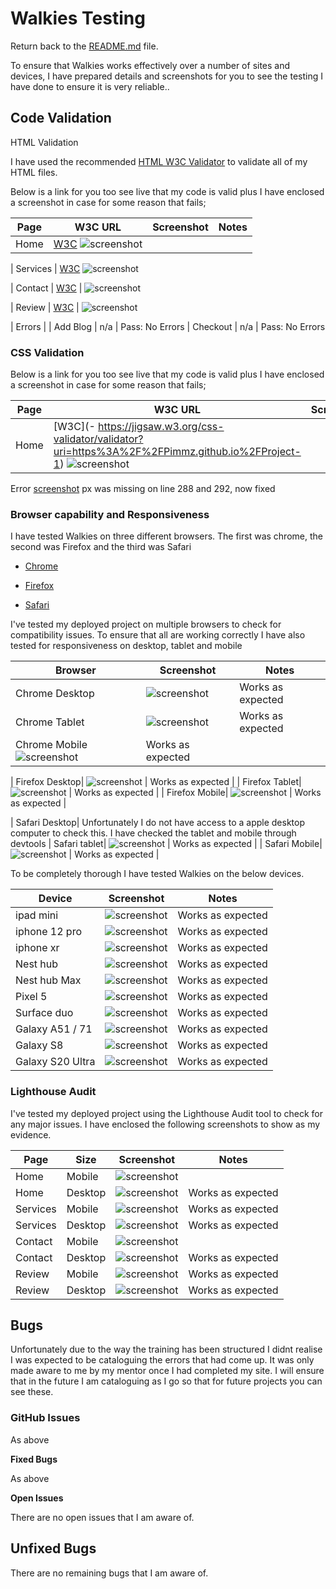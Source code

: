 # Walkies Testing


Return back to the [README.md](README.md) file.


To ensure that Walkies works effectively over a number of sites and devices, I have prepared details and screenshots for you to see the testing I have done to ensure it is very reliable..




## Code Validation




HTML Validation


I have used the recommended [HTML W3C Validator](https://validator.w3.org) to validate all of my HTML files.


Below is a link for you too see live that my code is valid plus I have enclosed a screenshot in case for some reason that fails;




| Page | W3C URL | Screenshot | Notes |
| --- | --- | --- | --- |
| Home | [W3C](https://validator.w3.org/nu/?doc=https%3A%2F%2FPimmz.github.io%2FProject-1%2Findex.html) ![screenshot](documentation/W3validator-homescreen.jpg)|


| Services | [W3C](https://validator.w3.org/nu/?doc=https%3A%2F%2FPimmz.github.io%2FProject-1%2Fservices.html) ![screenshot](documentation/W3validator-servicesscreen.jpg)


| Contact | [W3C](https://validator.w3.org/nu/?doc=https%3A%2F%2FPimmz.github.io%2FProject-1%2Fcontact.html) | ![screenshot](documentation/W3validator-contactscreen.jpg)


| Review | [W3C](https://validator.w3.org/nu/?doc=https%3A%2F%2FPimmz.github.io%2FProject-1%2Freviews.html) | ![screenshot](documentation/W3validator-reviewscreen.jpg)


|  Errors |
| Add Blog | n/a | Pass: No Errors
| Checkout | n/a | Pass: No Errors






### CSS Validation


Below is a link for you too see live that my code is valid plus I have enclosed a screenshot in case for some reason that fails;


| Page | W3C URL | Screenshot | Notes |
| --- | --- | --- | --- |
| Home | [W3C](- https://jigsaw.w3.org/css-validator/validator?uri=https%3A%2F%2FPimmz.github.io%2FProject-1) ![screenshot](documentation/css-validation.jpg)|


Error
[screenshot](documentation/css-error.jpg) px was missing on line 288 and 292, now fixed






### Browser capability and Responsiveness


I have tested Walkies on three different browsers. The first was chrome, the second was Firefox and the third was Safari


- [Chrome](https://www.google.com/chrome)


- [Firefox](https://www.mozilla.org/firefox)


- [Safari](https://support.apple.com/downloads/safari)




I've tested my deployed project on multiple browsers to check for compatibility issues. To ensure that all are working correctly I have also tested for responsiveness on desktop, tablet and mobile


| Browser | Screenshot | Notes |
| --- | --- | --- |
| Chrome Desktop| ![screenshot](documentation/chrome-desktop.jpg) | Works as expected |
| Chrome Tablet| ![screenshot](documentation/chrome-tablet.jpg) | Works as expected |
| Chrome Mobile ![screenshot](documentation/chrome-mobile.jpg) | Works as expected |


| Firefox Desktop| ![screenshot](documentation/firefox-desktop.jpg) | Works as expected |
| Firefox Tablet| ![screenshot](documentation/firefox-tablet.jpg) | Works as expected |
| Firefox Mobile| ![screenshot](documentation/firefox-mobile.jpg) | Works as expected |


| Safari Desktop| Unfortunately I do not have access to a apple desktop computer to check this. I have checked the tablet and mobile through devtools
| Safari tablet| ![screenshot](documentation/ipadair.jpg) | Works as expected |
| Safari Mobile| ![screenshot](documentation/iphonese.jpg) | Works as expected |


To be completely thorough I have tested Walkies on the below devices.


| Device | Screenshot | Notes |
| --- | --- | --- |
| ipad mini | ![screenshot](documentation/ipadmini.jpg) | Works as expected |
| iphone 12 pro | ![screenshot](documentation/iphone12pro.jpg) | Works as expected |
| iphone xr | ![screenshot](documentation/iphonexr.jpg) | Works as expected |
| Nest hub| ![screenshot](documentation/nesthub.jpg) | Works as expected |
| Nest hub Max| ![screenshot](documentation/nesthubmax.jpg) | Works as expected |
| Pixel 5 | ![screenshot](documentation/pixel5.jpg) | Works as expected |
| Surface duo | ![screenshot](documentation/surfaceduo.jpg) | Works as expected |
| Galaxy A51 / 71 | ![screenshot](documentation/galaxya51-71.jpg) | Works as expected |
| Galaxy S8 | ![screenshot](documentation/galaxys8.jpg) | Works as expected |
| Galaxy S20 Ultra | ![screenshot](galaxys20ultra.jpg) | Works as expected |




### Lighthouse Audit


I've tested my deployed project using the Lighthouse Audit tool to check for any major issues. I have enclosed the following screenshots to show as my evidence.


| Page | Size | Screenshot | Notes |
| --- | --- | --- | --- |
| Home | Mobile | ![screenshot](documentation/lighthouse-home-mobile.jpg) | | Slow performance due to not having a effective cache policy
| Home | Desktop | ![screenshot](documentation/lighthouse-home-desktop.jpg) | Works as expected |
| Services | Mobile | ![screenshot](documentation/lighthouse-services-mobile.jpg) | Works as expected  |
| Services | Desktop | ![screenshot](documentation/lighthouse-services-desktop.jpg) | Works as expected |
| Contact | Mobile | ![screenshot](documentation/lighthouse-contact-mobile.jpg) | | Slow performance due to not having a effective cache policy
| Contact | Desktop | ![screenshot](documentation/lighthouse-contact-desktop.jpg) | Works as expected|
| Review | Mobile | ![screenshot](documentation/lighthouse-review-mobile.jpg) | Works as expected |
| Review | Desktop | ![screenshot](documentation/lighthouse-review-desktop.jpg) | Works as expected |








## Bugs


Unfortunately due to the way the training has been structured I didnt realise I was expected to be cataloguing the errors that had come up. It was only made aware to me by my mentor once I had completed my site. I will ensure that in the future I am cataloguing as I go so that for future projects you can see these.




### GitHub **Issues**


As above




**Fixed Bugs**


As above




**Open Issues**


There are no open issues that I am aware of.




## Unfixed Bugs




There are no remaining bugs that I am aware of.


